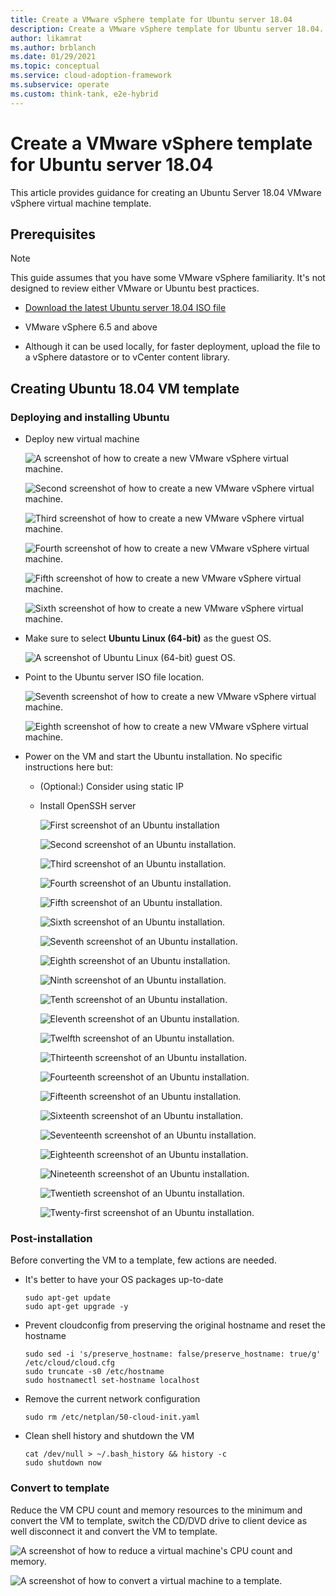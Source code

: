 ```yaml
---
title: Create a VMware vSphere template for Ubuntu server 18.04
description: Create a VMware vSphere template for Ubuntu server 18.04.
author: likamrat
ms.author: brblanch
ms.date: 01/29/2021
ms.topic: conceptual
ms.service: cloud-adoption-framework
ms.subservice: operate
ms.custom: think-tank, e2e-hybrid
---
```


# Create a VMware vSphere template for Ubuntu server 18.04

This article provides guidance for creating an Ubuntu Server 18.04 VMware vSphere virtual machine template.

## Prerequisites

> [!NOTE]
> This guide assumes that you have some VMware vSphere familiarity. It's not designed to review either VMware or Ubuntu best practices.

- [Download the latest Ubuntu server 18.04 ISO file](https://releases.ubuntu.com/18.04/)

- VMware vSphere 6.5 and above

- Although it can be used locally, for faster deployment, upload the file to a vSphere datastore or to vCenter content library.

## Creating Ubuntu 18.04 VM template

### Deploying and installing Ubuntu

- Deploy new virtual machine

    ![A screenshot of how to create a new VMware vSphere virtual machine.](./media/vmware-template/ubuntu-template-new-vm-1.png)

    ![Second screenshot of how to create a new VMware vSphere virtual machine.](./media/vmware-template/ubuntu-template-new-vm-2.png)

    ![Third screenshot of how to create a new VMware vSphere virtual machine.](./media/vmware-template/ubuntu-template-new-vm-3.png)

    ![Fourth screenshot of how to create a new VMware vSphere virtual machine.](./media/vmware-template/ubuntu-template-new-vm-4.png)

    ![Fifth screenshot of how to create a new VMware vSphere virtual machine.](./media/vmware-template/ubuntu-template-new-vm-5.png)

    ![Sixth screenshot of how to create a new VMware vSphere virtual machine.](./media/vmware-template/ubuntu-template-new-vm-6.png)

- Make sure to select **Ubuntu Linux (64-bit)** as the guest OS.

    ![A screenshot of Ubuntu Linux (64-bit) guest OS.](./media/vmware-template/ubuntu-template-guest-os.png)

- Point to the Ubuntu server ISO file location.

    ![Seventh screenshot of how to create a new VMware vSphere virtual machine.](./media/vmware-template/ubuntu-template-new-vm-7.png)

    ![Eighth screenshot of how to create a new VMware vSphere virtual machine.](./media/vmware-template/ubuntu-template-new-vm-8.png)

- Power on the VM and start the Ubuntu installation. No specific instructions here but:

  - (Optional:) Consider using static IP
  - Install OpenSSH server

    ![First screenshot of an Ubuntu installation](./media/vmware-template/ubuntu-template-installation-1.png)

    ![Second screenshot of an Ubuntu installation.](./media/vmware-template/ubuntu-template-installation-2.png)

    ![Third screenshot of an Ubuntu installation.](./media/vmware-template/ubuntu-template-installation-3.png)

    ![Fourth screenshot of an Ubuntu installation.](./media/vmware-template/ubuntu-template-installation-4.png)

    ![Fifth screenshot of an Ubuntu installation.](./media/vmware-template/ubuntu-template-installation-5.png)

    ![Sixth screenshot of an Ubuntu installation.](./media/vmware-template/ubuntu-template-installation-6.png)

    ![Seventh screenshot of an Ubuntu installation.](./media/vmware-template/ubuntu-template-installation-7.png)

    ![Eighth screenshot of an Ubuntu installation.](./media/vmware-template/ubuntu-template-installation-8.png)

    ![Ninth screenshot of an Ubuntu installation.](./media/vmware-template/ubuntu-template-installation-9.png)

    ![Tenth screenshot of an Ubuntu installation.](./media/vmware-template/ubuntu-template-installation-10.png)

    ![Eleventh screenshot of an Ubuntu installation.](./media/vmware-template/ubuntu-template-installation-11.png)

    ![Twelfth screenshot of an Ubuntu installation.](./media/vmware-template/ubuntu-template-installation-12.png)

    ![Thirteenth screenshot of an Ubuntu installation.](./media/vmware-template/ubuntu-template-installation-13.png)

    ![Fourteenth screenshot of an Ubuntu installation.](./media/vmware-template/ubuntu-template-installation-14.png)

    ![Fifteenth screenshot of an Ubuntu installation.](./media/vmware-template/ubuntu-template-installation-15.png)

    ![Sixteenth screenshot of an Ubuntu installation.](./media/vmware-template/ubuntu-template-installation-16.png)

    ![Seventeenth screenshot of an Ubuntu installation.](./media/vmware-template/ubuntu-template-installation-17.png)

    ![Eighteenth screenshot of an Ubuntu installation.](./media/vmware-template/ubuntu-template-installation-18.png)

    ![Nineteenth screenshot of an Ubuntu installation.](./media/vmware-template/ubuntu-template-installation-19.png)

    ![Twentieth screenshot of an Ubuntu installation.](./media/vmware-template/ubuntu-template-installation-20.png)

    ![Twenty-first screenshot of an Ubuntu installation.](./media/vmware-template/ubuntu-template-installation-21.png)

### Post-installation

Before converting the VM to a template, few actions are needed.

- It's better to have your OS packages up-to-date

    ```console
    sudo apt-get update
    sudo apt-get upgrade -y
    ```

- Prevent cloudconfig from preserving the original hostname and reset the hostname

    ```console
    sudo sed -i 's/preserve_hostname: false/preserve_hostname: true/g' /etc/cloud/cloud.cfg
    sudo truncate -s0 /etc/hostname
    sudo hostnamectl set-hostname localhost
    ```

- Remove the current network configuration

    ```console
    sudo rm /etc/netplan/50-cloud-init.yaml
    ```

- Clean shell history and shutdown the VM

    ```console
    cat /dev/null > ~/.bash_history && history -c
    sudo shutdown now
    ```

### Convert to template

Reduce the VM CPU count and memory resources to the minimum and convert the VM to template, switch the CD/DVD drive to client device as well disconnect it and convert the VM to template.

![A screenshot of how to reduce a virtual machine's CPU count and memory.](./media/vmware-template/ubuntu-template-reduce.png)

![A screenshot of how to convert a virtual machine to a template.](./media/vmware-template/ubuntu-template-convert.png)
